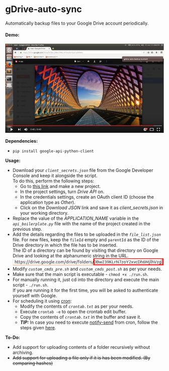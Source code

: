 # gDrive-auto-sync

Automatically backup files to your Google Drive account periodically.

#### Demo:  

[![Project demo video screenshot](gDrive-auto-sync/screenshots/Demo.jpg?raw=true)](http://www.youtube.com/watch?v=q40_A01v470)

**Dependencies:**
 - `pip install google-api-python-client`

**Usage:**
 - Download your *`client_secrets.json`* file from the Google Developer Console and keep it alongside the script.  
   To do this, perform the following steps:
    - Go to [this link](https://console.developers.google.com/project) and make a new project.
    - In the project settings, turn *Drive API* on.
    - In the credentials settings, create an OAuth client ID (choose the application type as *Other*).
    - Click on the *Download JSON* link and save it as *client_secrets.json* in your working directory.
 - Replace the value of the *APPLICATION_NAME* variable in the *`api_boilerplate.py`* file with the name of the project created in the previous step.
 - Add the details regarding the files to be uploaded in the *`file_list.json`* file. For new files, keep the `fileId` empty and `parentId` as the ID of the Drive directory in which the file has to be inserted.  
   The ID of a directory can be found by visiting that directory on Google Drive and looking at the alphanumeric string in the URL.  
   ![Image highlighting the ID of a directory on Google Drive.](gDrive-auto-sync/screenshots/gdrive_directory_id.png?raw=true "Finding Directory ID on Google Drive")
 - Modify *`custom_cmds_pre.sh`* and *`custom_cmds_post.sh`* as per your needs.
 - Make sure that the main script is executable - `chmod +x ./run.sh`.
 - For manually running it, just cd into the directory and execute the main script - `./run.sh`.  
   If you are running it for the first time, you will be asked to authenticate yourself with Google.
 - For scheduling it using [cron](https://en.wikipedia.org/wiki/Cron):
   - Modify the contents of *`crontab.txt`* as per your needs.
   - Execute `crontab -e` to open the crontab edit buffer.
   - Copy the contents of *`crontab.txt`* in the buffer and save it.
   - ***TIP:*** In case you need to execute [notify-send](http://ss64.com/bash/notify-send.html) from cron, follow the steps given [here](https://anmolsinghjaggi.wordpress.com/2016/05/11/notify-send-in-ubuntu-16-lts/).

**To-Do:**
 - Add support for uploading contents of a folder recursively without archiving.
 - ~~Add support for uploading a file only if it is has been modified. (By comparing hashes)~~
